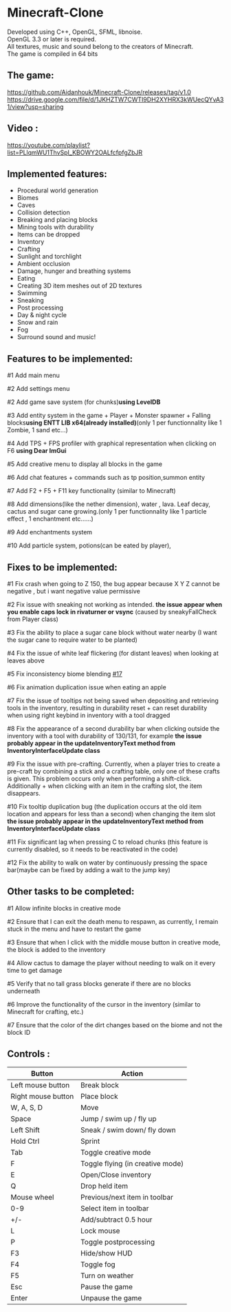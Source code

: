 # Minecraft-Clone

Developed using C++, OpenGL, SFML, libnoise.<br/>
OpenGL 3.3 or later is required.<br/>
All textures, music and sound belong to the creators of Minecraft.<br/>
The game is compiled in 64 bits<br/>

## The game:

https://github.com/Aidanhouk/Minecraft-Clone/releases/tag/v1.0
https://drive.google.com/file/d/1JKHZTW7CWTI9DH2XYHRX3kWUecQYvA31/view?usp=sharing

## Video : 

https://youtube.com/playlist?list=PLlqmWU1ThvSpI_KBOWY2OALfcfpfgZbJR

## Implemented features:

- Procedural world generation
- Biomes
- Caves
- Collision detection
- Breaking and placing blocks
- Mining tools with durability
- Items can be dropped
- Inventory
- Crafting
- Sunlight and torchlight
- Ambient occlusion
- Damage, hunger and breathing systems
- Eating
- Creating 3D item meshes out of 2D textures
- Swimming
- Sneaking
- Post processing
- Day & night cycle
- Snow and rain
- Fog
- Surround sound and music!

## Features to be implemented:

#1     Add main menu

#2     Add settings menu

#2     Add game save system (for chunks)**using LevelDB**

#3     Add entity system in the game + Player + Monster spawner + Falling blocks**using ENTT LIB x64(already installed)**(only 1 per functionnality like 1 Zombie, 1 sand etc...)

#4     Add TPS + FPS profiler with graphical representation when clicking on F6 **using Dear ImGui**

#5     Add creative menu to display all blocks in the game

#6     Add chat features + commands such as tp position,summon entity

#7     Add F2 + F5 + F11 key functionality (similar to Minecraft)

#8     Add dimensions(like the nether dimension), water , lava. Leaf decay, cactus and sugar cane growing.(only 1 per functionnality like 1 particle effect , 1 enchantment etc......)

#9     Add enchantments system

#10    Add particle system, potions(can be eated by player), 

## Fixes to be implemented:

#1     Fix crash when going to Z 150, the bug appear because X Y Z cannot be negative , but i want negative value permissive

#2     Fix issue with sneaking not working as intended. **the issue appear when you enable caps lock in rivaturner or vsync** (caused by sneakyFallCheck from Player class)

#3     Fix the ability to place a sugar cane block without water nearby (I want the sugar cane to require water to be planted)

#4     Fix the issue of white leaf flickering (for distant leaves) when looking at leaves above

#5     Fix inconsistency biome blending [#17](https://github.com/quentin452/Minecraft-Clone/issues/17)

#6     Fix animation duplication issue when eating an apple

#7     Fix the issue of tooltips not being saved when depositing and retrieving tools in the inventory, resulting in durability reset + can reset durability when using right keybind in inventory with a tool dragged

#8     Fix the appearance of a second durability bar when clicking outside the inventory with a tool with durability of 130/131, for example **the issue probably appear in the updateInventoryText method from InventoryInterfaceUpdate class** 

#9     Fix the issue with pre-crafting. Currently, when a player tries to create a pre-craft by combining a stick and a crafting table, only one of these crafts is given. This problem occurs only when performing a shift-click. Additionally + when clicking with an item in the crafting slot, the item disappears.

#10    Fix tooltip duplication bug (the duplication occurs at the old item location and appears for less than a second) when changing the item slot **the issue probably appear in the updateInventoryText method from InventoryInterfaceUpdate class**  

#11    Fix significant lag when pressing C to reload chunks (this feature is currently disabled, so it needs to be reactivated in the code)

#12    Fix the ability to walk on water by continuously pressing the space bar(maybe can be fixed by adding a wait to the jump key)

## Other tasks to be completed:

#1     Allow infinite blocks in creative mode

#2     Ensure that I can exit the death menu to respawn, as currently, I remain stuck in the menu and have to restart the game

#3     Ensure that when I click with the middle mouse button in creative mode, the block is added to the inventory

#4     Allow cactus to damage the player without needing to walk on it every time to get damage

#5     Verify that no tall grass blocks generate if there are no blocks underneath

#6     Improve the functionality of the cursor in the inventory (similar to Minecraft for crafting, etc.)

#7     Ensure that the color of the dirt changes based on the biome and not the block ID

## Controls : 

| Button                        | Action                                                         |
|-------------------------------|----------------------------------------------------------------|
| Left mouse button             | Break block                                                    |
| Right mouse button            | Place block                                                    |
| W, A, S, D                    | Move                                                           |
| Space                         | Jump  / swim up  / fly up                                      |
| Left Shift                    | Sneak / swim down/ fly down                                    |
| Hold Ctrl                     | Sprint                                                         |
| Tab                           | Toggle creative mode                                           |
| F                             | Toggle flying (in creative mode)                               |
| E                             | Open/Close inventory                                           |
| Q                             | Drop held item                                                 |
| Mouse wheel                   | Previous/next item in toolbar                                  |
| 0-9                           | Select item in toolbar                                         |
| +/-          			        | Add/subtract 0.5 hour                                          |
| L                             | Lock mouse                                                     |
| P                             | Toggle postprocessing                                          |
| F3                            | Hide/show HUD                                                  |
| F4                            | Toggle fog                                                     |
| F5                            | Turn on weather                                                |
| Esc                           | Pause the game                                                 |
| Enter                         | Unpause the game                                               |
